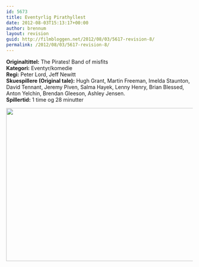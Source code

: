 ```yaml
---
id: 5673
title: Eventyrlig Pirathyllest
date: 2012-08-03T15:13:17+00:00
author: brennum
layout: revision
guid: http://filmbloggen.net/2012/08/03/5617-revision-8/
permalink: /2012/08/03/5617-revision-8/
---
```

**Originaltittel:** The Pirates! Band of misfits  
**Kategori:** Eventyr/komedie  
**Regi:** Peter Lord, Jeff Newitt  
**Skuespillere (Original tale):** Hugh Grant, Martin Freeman, Imelda Staunton, David Tennant, Jeremy Piven, Salma Hayek, Lenny Henry, Brian Blessed, Anton Yelchin, Brendan Gleeson, Ashley Jensen.  
**Spillertid:** 1 time og 28 minutter

<a href="http://filmbloggen.net/?attachment_id=5645" rel="attachment wp-att-5645"><img class="alignnone size-large wp-image-5645" src="http://filmbloggen.net/wp-content/uploads//2012/08/pirates-band-misfits-picture01-620x412.jpg" alt="" width="620" height="412" /></a>